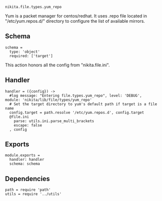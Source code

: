 
`nikita.file.types.yum_repo`

Yum is a packet manager for centos/redhat. It uses .repo file located in 
"/etc/yum.repos.d/" directory to configure the list of available mirrors.

## Schema

    schema =
      type: 'object'
      required: ['target']

This action honors all the config from "nikita.file.ini".

## Handler

    handler = ({config}) ->
      #log message: "Entering file.types.yum_repo", level: 'DEBUG', module: 'nikita/lib/file/types/yum_repo'
      # Set the target directory to yum's default path if target is a file name
      config.target = path.resolve '/etc/yum.repos.d', config.target
      @file.ini
        parse: utils.ini.parse_multi_brackets
        escape: false
      , config

## Exports

    module.exports =
      handler: handler
      schema: schema

## Dependencies

    path = require 'path'
    utils = require '../utils'
